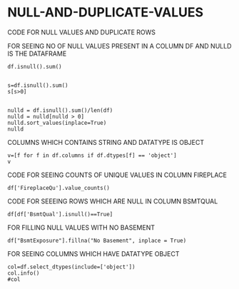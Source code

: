 # NULL-AND-DUPLICATE-VALUES
CODE FOR NULL VALUES AND DUPLICATE ROWS

FOR SEEING NO OF NULL VALUES PRESENT IN A COLUMN
DF AND NULLD IS THE DATAFRAME

    df.isnull().sum()
  
 
    s=df.isnull().sum()
    s[s>0]
    
    
    nulld = df.isnull().sum()/len(df)
    nulld = nulld[nulld > 0]
    nulld.sort_values(inplace=True)
    nulld
    
 COLUMNS WHICH CONTAINS STRING AND DATATYPE IS OBJECT
    
    v=[f for f in df.columns if df.dtypes[f] == 'object']
    v
    
 CODE FOR SEEING COUNTS OF UNIQUE VALUES IN COLUMN FIREPLACE
 
    df['FireplaceQu'].value_counts()
   
 CODE FOR SEEEING ROWS WHICH ARE NULL IN COLUMN BSMTQUAL
    
    df[df['BsmtQual'].isnull()==True]
    
 FOR FILLING NULL VALUES WITH NO BASEMENT
    
    df["BsmtExposure"].fillna("No Basement", inplace = True) 
    
 FOR SEEING COLUMNS WHICH HAVE DATATYPE OBJECT
    
    col=df.select_dtypes(include=['object'])
    col.info()
    #col
    

    
